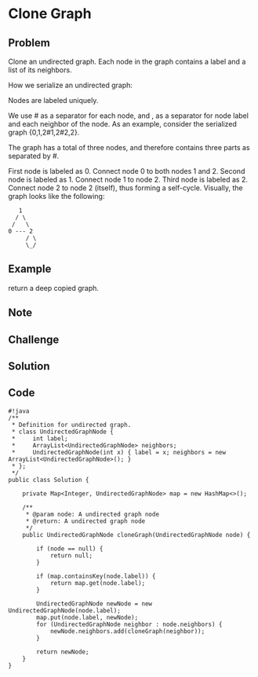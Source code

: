 Clone Graph
===



Problem
-------

Clone an undirected graph. Each node in the graph contains a label and a list of its neighbors.

How we serialize an undirected graph:

Nodes are labeled uniquely.

We use # as a separator for each node, and , as a separator for node label and each neighbor of the node.
As an example, consider the serialized graph {0,1,2#1,2#2,2}.

The graph has a total of three nodes, and therefore contains three parts as separated by #.

First node is labeled as 0. Connect node 0 to both nodes 1 and 2.
Second node is labeled as 1. Connect node 1 to node 2.
Third node is labeled as 2. Connect node 2 to node 2 (itself), thus forming a self-cycle.
Visually, the graph looks like the following:

       1
      / \
     /   \
    0 --- 2
         / \
         \_/

Example
-------

return a deep copied graph.

Note
---------

Challenge
---------

Solution
--------

Code
----

    #!java
    /**
     * Definition for undirected graph.
     * class UndirectedGraphNode {
     *     int label;
     *     ArrayList<UndirectedGraphNode> neighbors;
     *     UndirectedGraphNode(int x) { label = x; neighbors = new ArrayList<UndirectedGraphNode>(); }
     * };
     */
    public class Solution {
        
        private Map<Integer, UndirectedGraphNode> map = new HashMap<>();
        
        /**
         * @param node: A undirected graph node
         * @return: A undirected graph node
         */
        public UndirectedGraphNode cloneGraph(UndirectedGraphNode node) {
            
            if (node == null) {
                return null;
            }
        
            if (map.containsKey(node.label)) {
                return map.get(node.label);
            } 
            
            UndirectedGraphNode newNode = new UndirectedGraphNode(node.label);
            map.put(node.label, newNode);
            for (UndirectedGraphNode neighbor : node.neighbors) {
                newNode.neighbors.add(cloneGraph(neighbor));
            }
            
            return newNode;
        }
    }